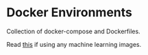 # Docker Environments
Collection of docker-compose and Dockerfiles.

Read [this](./mlbase/) if using any machine learning images.
